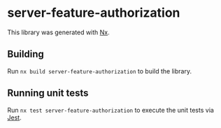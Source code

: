 # server-feature-authorization

This library was generated with [Nx](https://nx.dev).

## Building

Run `nx build server-feature-authorization` to build the library.

## Running unit tests

Run `nx test server-feature-authorization` to execute the unit tests via [Jest](https://jestjs.io).
